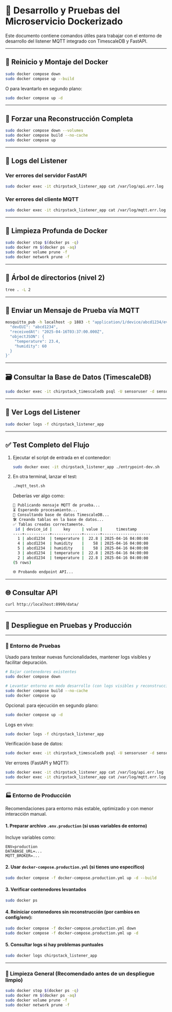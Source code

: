 # 🐳 Desarrollo y Pruebas del Microservicio Dockerizado

Este documento contiene comandos útiles para trabajar con el entorno de desarrollo del listener MQTT integrado con TimescaleDB y FastAPI.

---

## 🔄 Reinicio y Montaje del Docker

```bash
sudo docker compose down
sudo docker compose up --build
```

O para levantarlo en segundo plano:

```bash
sudo docker compose up -d
```

---

## 🔧 Forzar una Reconstrucción Completa

```bash
sudo docker compose down --volumes
sudo docker compose build --no-cache
sudo docker compose up
```

---

## 🐍 Logs del Listener

### Ver errores del servidor **FastAPI**
```bash
sudo docker exec -it chirpstack_listener_app cat /var/log/api.err.log
```

### Ver errores del cliente **MQTT**
```bash
sudo docker exec -it chirpstack_listener_app cat /var/log/mqtt.err.log
```

---

## 🧹 Limpieza Profunda de Docker

```bash
sudo docker stop $(docker ps -q)
sudo docker rm $(docker ps -aq)
sudo docker volume prune -f
sudo docker network prune -f
```

---

## 🌲 Árbol de directorios (nivel 2)

```bash
tree . -L 2
```

---

## 📡 Enviar un Mensaje de Prueba vía MQTT

```bash
mosquitto_pub -h localhost -p 1883 -t "application/1/device/abcd1234/event/up" -m '{
  "devEUI": "abcd1234",
  "receivedAt": "2025-04-16T03:37:00.000Z",
  "objectJSON": {
    "temperature": 23.4,
    "humidity": 60
  }
}'
```

---

## 🗃️ Consultar la Base de Datos (TimescaleDB)

```bash
sudo docker exec -it chirpstack_timescaledb psql -U sensoruser -d sensordata -c "SELECT * FROM sensor_data ORDER BY timestamp DESC LIMIT 10;"
```

---

## 📜 Ver Logs del Listener

```bash
sudo docker logs -f chirpstack_listener_app
```

---

## ✅ Test Completo del Flujo

1. Ejecutar el script de entrada en el contenedor:
   ```bash
   sudo docker exec -it chirpstack_listener_app ./entrypoint-dev.sh
   ```

2. En otra terminal, lanzar el test:
   ```bash
   ./mqtt_test.sh
   ```

   Deberías ver algo como:

   ```bash
   🚀 Publicando mensaje MQTT de prueba...
   ⏳ Esperando procesamiento...
   🔎 Consultando base de datos TimescaleDB...
   🛠️ Creando tablas en la base de datos...
   ✅ Tablas creadas correctamente.
    id | device_id |     key     | value |      timestamp      
   ----+-----------+-------------+-------+---------------------
     1 | abcd1234  | temperature |  22.8 | 2025-04-16 04:00:00
     4 | abcd1234  | humidity    |    58 | 2025-04-16 04:00:00
     5 | abcd1234  | humidity    |    58 | 2025-04-16 04:00:00
     3 | abcd1234  | temperature |  22.8 | 2025-04-16 04:00:00
     2 | abcd1234  | temperature |  22.8 | 2025-04-16 04:00:00
   (5 rows)

   🌐 Probando endpoint API...
   ```

---

## 🌐 Consultar API

```bash
curl http://localhost:8999/data/
```

---






## 🚀 Despliegue en Pruebas y Producción

---

### 🧪 Entorno de Pruebas

Usado para testear nuevas funcionalidades, mantener logs visibles y facilitar depuración.

```bash
# Bajar contenedores existentes
sudo docker compose down

# Levantar entorno en modo desarrollo (con logs visibles y reconstrucción completa)
sudo docker compose build --no-cache
sudo docker compose up
```

Opcional: para ejecución en segundo plano:

```bash
sudo docker compose up -d
```

Logs en vivo:

```bash
sudo docker logs -f chirpstack_listener_app
```

Verificación base de datos:

```bash
sudo docker exec -it chirpstack_timescaledb psql -U sensoruser -d sensordata -c "SELECT * FROM sensor_data ORDER BY timestamp DESC LIMIT 10;"
```

Ver errores (FastAPI y MQTT):

```bash
sudo docker exec -it chirpstack_listener_app cat /var/log/api.err.log
sudo docker exec -it chirpstack_listener_app cat /var/log/mqtt.err.log
```

---

### 🏭 Entorno de Producción

Recomendaciones para entorno más estable, optimizado y con menor interacción manual.

#### 1. Preparar archivo `.env.production` (si usas variables de entorno)
Incluye variables como:
```
ENV=production
DATABASE_URL=...
MQTT_BROKER=...
```

#### 2. Usar `docker-compose.production.yml` (si tienes uno específico)

```bash
sudo docker compose -f docker-compose.production.yml up -d --build
```

#### 3. Verificar contenedores levantados

```bash
sudo docker ps
```

#### 4. Reiniciar contenedores sin reconstrucción (por cambios en config/env):

```bash
sudo docker compose -f docker-compose.production.yml down
sudo docker compose -f docker-compose.production.yml up -d
```

#### 5. Consultar logs si hay problemas puntuales

```bash
sudo docker logs chirpstack_listener_app
```

---

### 🧼 Limpieza General (Recomendado antes de un despliegue limpio)

```bash
sudo docker stop $(docker ps -q)
sudo docker rm $(docker ps -aq)
sudo docker volume prune -f
sudo docker network prune -f
```


